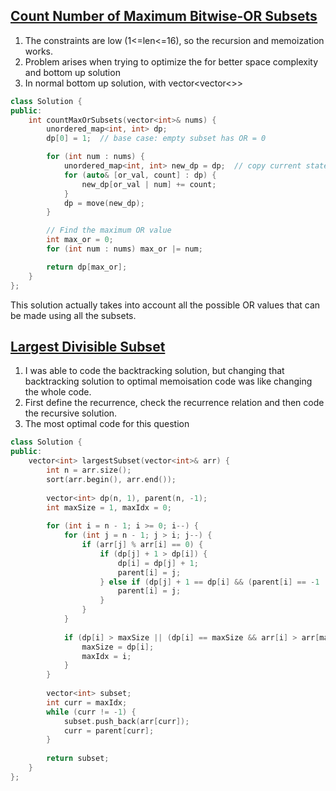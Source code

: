 ## [Count Number of Maximum Bitwise-OR Subsets](https://leetcode.com/problems/count-number-of-maximum-bitwise-or-subsets/)
1. The constraints are low (1<=len<=16), so the recursion and memoization works.
2. Problem arises when trying to optimize the for better space complexity and bottom up solution
3. In normal bottom up solution, with vector<vector<>>

```c++
class Solution {
public:
    int countMaxOrSubsets(vector<int>& nums) {
        unordered_map<int, int> dp;
        dp[0] = 1;  // base case: empty subset has OR = 0

        for (int num : nums) {
            unordered_map<int, int> new_dp = dp;  // copy current state
            for (auto& [or_val, count] : dp) {
                new_dp[or_val | num] += count;
            }
            dp = move(new_dp);
        }

        // Find the maximum OR value
        int max_or = 0;
        for (int num : nums) max_or |= num;

        return dp[max_or];
    }
};
```

This solution actually takes into account all the possible OR values that can be made using all the subsets.
## [Largest Divisible Subset](https://www.geeksforgeeks.org/problems/largest-divisible-subset--170643/1)
1. I was able to code the backtracking solution, but changing that backtracking solution to optimal memoisation code was like changing the whole code.
2. First define the recurrence, check the recurrence relation and then code the recursive solution.
3. The most optimal code for this question

```cpp
class Solution {
public:
    vector<int> largestSubset(vector<int>& arr) {
        int n = arr.size();
        sort(arr.begin(), arr.end());
    
        vector<int> dp(n, 1), parent(n, -1);
        int maxSize = 1, maxIdx = 0;
    
        for (int i = n - 1; i >= 0; i--) {
            for (int j = n - 1; j > i; j--) {
                if (arr[j] % arr[i] == 0) {
                    if (dp[j] + 1 > dp[i]) {
                        dp[i] = dp[j] + 1;
                        parent[i] = j;
                    } else if (dp[j] + 1 == dp[i] && (parent[i] == -1 || arr[j] > arr[parent[i]])) {
                        parent[i] = j;
                    }
                }
            }
    
            if (dp[i] > maxSize || (dp[i] == maxSize && arr[i] > arr[maxIdx])) {
                maxSize = dp[i];
                maxIdx = i;
            }
        }
    
        vector<int> subset;
        int curr = maxIdx;
        while (curr != -1) {
            subset.push_back(arr[curr]);
            curr = parent[curr];
        }
    
        return subset;
    }
};   
```

